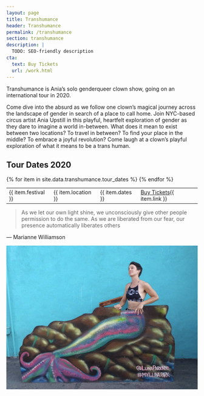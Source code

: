 ```yaml
---
layout: page
title: Transhumance
header: Transhumance
permalink: /transhumance
section: transhumance
description: |
  TODO: SEO-friendly description
cta:
  text: Buy Tickets
  url: /work.html
---
```


Transhumance is Ania’s solo genderqueer clown show, going on an international tour in 2020.

Come dive into the absurd as we follow one clown’s magical journey across the landscape of gender in search of a place to call home. Join NYC-based circus artist Ania Upstill in this playful, heartfelt exploration of gender as they dare to imagine a world in-between. What does it mean to exist between two locations? To travel in between? To find your place in the middle? To embrace a joyful revolution? Come laugh at a clown’s playful exploration of what it means to be a trans human.

## Tour Dates 2020

<table>
  <tbody>
    {% for item in site.data.transhumance.tour_dates %}
      <tr>
        <td>{{ item.festival }}</td>
        <td>{{ item.location }}</td>
        <td>{{ item.dates }}</td>
        <td><a href="{{ item.link }}">Buy Tickets</a>{{ item.link }}</td>
      </tr>
    {% endfor %}
  </tbody>
</table>

> As we let our own light shine, we unconsciously give other people permission to do the same. As we are liberated from our fear, our presence automatically liberates others

—  Marianne Williamson

![transhumance](/assets/img/transhumance.png)
